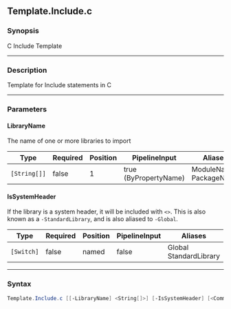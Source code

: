 Template.Include.c
------------------

### Synopsis
C Include Template

---

### Description

Template for Include statements in C

---

### Parameters
#### **LibraryName**
The name of one or more libraries to import

|Type        |Required|Position|PipelineInput        |Aliases                   |
|------------|--------|--------|---------------------|--------------------------|
|`[String[]]`|false   |1       |true (ByPropertyName)|ModuleName<br/>PackageName|

#### **IsSystemHeader**
If the library is a system header, it will be included with `<>`.
This is also known as a `-StandardLibrary`, and is also aliased to `-Global`.

|Type      |Required|Position|PipelineInput|Aliases                   |
|----------|--------|--------|-------------|--------------------------|
|`[Switch]`|false   |named   |false        |Global<br/>StandardLibrary|

---

### Syntax
```PowerShell
Template.Include.c [[-LibraryName] <String[]>] [-IsSystemHeader] [<CommonParameters>]
```
